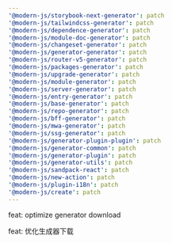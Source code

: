 ```yaml
---
'@modern-js/storybook-next-generator': patch
'@modern-js/tailwindcss-generator': patch
'@modern-js/dependence-generator': patch
'@modern-js/module-doc-generator': patch
'@modern-js/changeset-generator': patch
'@modern-js/generator-generator': patch
'@modern-js/router-v5-generator': patch
'@modern-js/packages-generator': patch
'@modern-js/upgrade-generator': patch
'@modern-js/module-generator': patch
'@modern-js/server-generator': patch
'@modern-js/entry-generator': patch
'@modern-js/base-generator': patch
'@modern-js/repo-generator': patch
'@modern-js/bff-generator': patch
'@modern-js/mwa-generator': patch
'@modern-js/ssg-generator': patch
'@modern-js/generator-plugin-plugin': patch
'@modern-js/generator-common': patch
'@modern-js/generator-plugin': patch
'@modern-js/generator-utils': patch
'@modern-js/sandpack-react': patch
'@modern-js/new-action': patch
'@modern-js/plugin-i18n': patch
'@modern-js/create': patch
---
```


feat: optimize generator download

feat: 优化生成器下载
